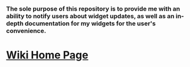 ### The sole purpose of this repository is to provide me with an ability to notify users about widget updates, as well as an in-depth documentation for my widgets for the user's convenience.

# [Wiki Home Page](https://github.com/Redo7/EtsyWidgets/wiki)
